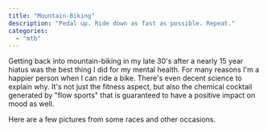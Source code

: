 ```yaml
---
title: "Mountain-Biking"
description: "Pedal up. Ride down as fast as possible. Repeat."
categories:
  - "mtb"
---
```


Getting back into mountain-biking in my late 30's after a nearly 15 year hiatus was the best thing I did for my mental health. For many reasons I'm a happier person when I can ride a bike. There's even decent science to explain why. It's not just the fitness aspect, but also the chemical cocktail generated by "flow sports" that is guaranteed to have a positive impact on mood as well. 

Here are a few pictures from some races and other occasions. 